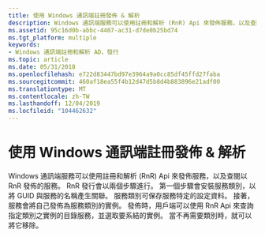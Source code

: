 ```yaml
---
title: 使用 Windows 通訊端註冊發佈 & 解析
description: Windows 通訊端服務可以使用註冊和解析 (RnR) Api 來發佈服務，以及查閱以 RnR 發佈的服務。
ms.assetid: 95c16d0b-abbc-4407-ac31-d7de0b25bd74
ms.tgt_platform: multiple
keywords:
- Windows 通訊端註冊和解析 AD，發行
ms.topic: article
ms.date: 05/31/2018
ms.openlocfilehash: e722d83447bd97e3964a9a0cc85df45ffd27faba
ms.sourcegitcommit: 460af18ea55f4b12d47d5b8d4b883896e21adf00
ms.translationtype: MT
ms.contentlocale: zh-TW
ms.lasthandoff: 12/04/2019
ms.locfileid: "104462632"
---
```

# <a name="publishing-with-windows-sockets-registration--resolution"></a>使用 Windows 通訊端註冊發佈 & 解析

Windows 通訊端服務可以使用註冊和解析 (RnR) Api 來發佈服務，以及查閱以 RnR 發佈的服務。 RnR 發行會以兩個步驟進行。 第一個步驟會安裝服務類別，以將 GUID 與服務的名稱產生關聯。 服務類別可保存服務特定的設定資料。 接著，服務會將自己發佈為服務類別的實例。 發佈時，用戶端可以使用 RnR Api 來查詢指定類別之實例的目錄服務，並選取要系結的實例。 當不再需要類別時，就可以將它移除。

 

 




